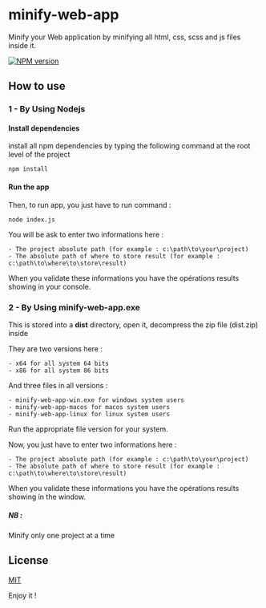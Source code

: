 # minify-web-app
Minify your Web application by minifying all html, css, scss and js files inside it.

[![NPM version](https://img.shields.io/npm/v/minify-web-app.svg)](https://www.npmjs.com/package/minify-web-app)

## How to use

### 1 - By Using Nodejs
#### Install dependencies

install all npm dependencies by typing the following command at the root level of the project

	npm install 


#### Run the app

Then, to run app, you just have to run command :

	node index.js

You will be ask to enter two informations here :

	- The project absolute path (for example : c:\path\to\your\project)
	- The absolute path of where to store result (for example : c:\path\to\where\to\store\result)

When you validate these informations you have the opérations results showing in your console.


### 2 - By Using minify-web-app.exe
This is stored into a <strong>dist</strong> directory, open it, decompress the zip file (dist.zip) inside

They are two versions here :

	- x64 for all system 64 bits
	- x86 for all system 86 bits

And three files in all versions :

	- minify-web-app-win.exe for windows system users
	- minify-web-app-macos for macos system users
	- minify-web-app-linux for linux system users

Run the appropriate file version for your system.

Now, you just have to enter two informations here :

	- The project absolute path (for example : c:\path\to\your\project)
	- The absolute path of where to store result (for example : c:\path\to\where\to\store\result)

When you validate these informations you have the opérations results showing in the window.


##### NB :
Minify only one project at a time


## License

[MIT](LICENSE)


Enjoy it !